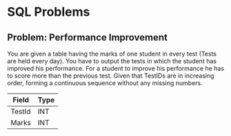 # SQL Problems

## Problem: Performance Improvement

You are given a table having the marks of one student in every test (Tests are held every day). You have to output the tests in which the student has improved his performance.
For a student to improve his performance he has to score more than the previous test. Given that TestIDs are in increasing order, forming a continuous sequence without any missing numbers.

| Field  | Type |
| ------ | ---- |
| TestId | INT  |
| Marks  | INT  |


